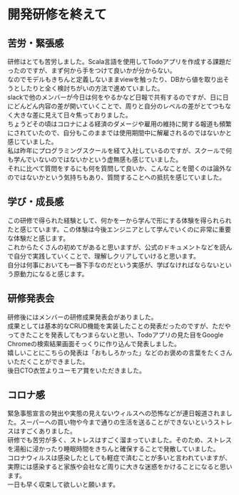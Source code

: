 # 開発研修を終えて

## 苦労・緊張感
研修はとても苦労しました。Scala言語を使用してTodoアプリを作成する課題だったのですが、まず何から手をつけて良いかが分からない。  
なのでモデルもきちんと定義しないままviewを触ったり、DBから値を取り出そうとしたりと全く検討ちがいの方法で進めていました。  
slackで他のメンバーが今日は何をやるかなど日報で共有するのですが、日に日にどんどん内容の差が開いていくことで、周りと自分のレベルの差がとてつもなく大きな差に見えて日々焦っておりました。  
ちょうどその頃はコロナによる経済のダメージや雇用の維持に関する報道も頻繁にされていたので、自分もこのままでは使用期間中に解雇されるのではないかと感じていました。  
私は昨年にプログラミングスクールを経て入社しているのですが、スクールで何も学んでいないのではないかという虚無感も感じていました。  
それに比べて質問をするにも何を質問して良いか、こんなことを聞くのは論外なのではないかという気持ちもあり、質問することへの抵抗を感じていました。  

## 学び・成長感
この研修で得られた経験として、何かを一から学んで形にする体験を得られられたと感じています。この体験は今後エンジニアとして学んでいくのに非常に重要な体験だと感じます。  
これからたくさんの初めてがあると思いますが、公式のドキュメントなどを読んで自分で実践していくことで、理解しクリアしていけると思います。  
自分は何事においても一番下手なのだという実感が、学ばなければならないという原動力になると感じます。  

## 研修発表会
研修後にはメンバーの研修成果発表会がありました。  
成果としては基本的なCRUD機能を実装したことの発表だったのですが、ただやってきたことを発表してもつまらないと思い、Todoアプリの見た目をGoogle Chromeの検索結果画面そっくりに作り込んで発表しました。  
嬉しいことにこちらの発表は「おもしろかった」などのお褒めの言葉をたくさんいただくことができました。  
後日CTO衣笠よりユーモア賞をいただきました。  

## コロナ感
緊急事態宣言の発出や実態の見えないウィルスへの恐怖などが連日報道されました。スーパーへの買い物や今まで通りの生活を送ることができないというストレスはすごくありました。  
研修でも苦労が多く、ストレスはすごく溜まっていました。そのため、ストレスを湯船に浸かったり睡眠時間をきちんと確保することで発散していました。  
コロナウィルスは感染したとしても軽症で済むことが多いと言われていますが、実際には感染すると家族や会社など周りに大きな迷惑をかけることになると思います。  
一日も早く収束して欲しいと願います。  
